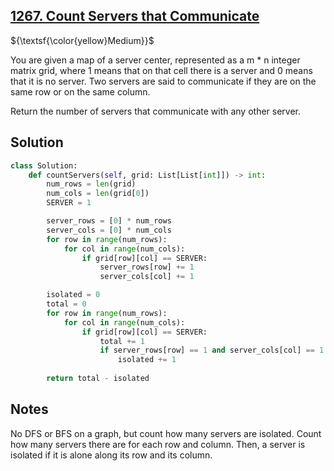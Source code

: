 ## [1267. Count Servers that Communicate](https://leetcode.com/problems/count-servers-that-communicate/)

${\textsf{\color{yellow}Medium}}$

You are given a map of a server center, represented as a m * n integer matrix grid, where 1 means that on that cell there is a server and 0 means that it is no server. Two servers are said to communicate if they are on the same row or on the same column.

Return the number of servers that communicate with any other server.

## Solution
```python
class Solution:
    def countServers(self, grid: List[List[int]]) -> int:
        num_rows = len(grid)
        num_cols = len(grid[0])
        SERVER = 1

        server_rows = [0] * num_rows
        server_cols = [0] * num_cols
        for row in range(num_rows):
            for col in range(num_cols):
                if grid[row][col] == SERVER:
                    server_rows[row] += 1
                    server_cols[col] += 1

        isolated = 0
        total = 0
        for row in range(num_rows):
            for col in range(num_cols):
                if grid[row][col] == SERVER:
                    total += 1
                    if server_rows[row] == 1 and server_cols[col] == 1:
                        isolated += 1
        
        return total - isolated
```

## Notes
No DFS or BFS on a graph, but count how many servers are isolated. 
Count how many servers there are for each row and column. Then, a server is isolated if it is alone along its row and its column.
